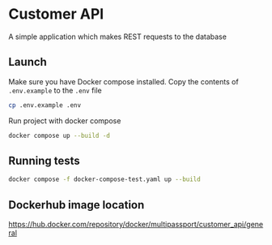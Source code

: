 # Customer API

A simple application which makes REST requests to the database

## Launch

Make sure you have Docker compose installed. Copy the contents of `.env.example` to the `.env` file

```sh
cp .env.example .env
```

Run project with docker compose

```sh
docker compose up --build -d
```

## Running tests

```sh
docker compose -f docker-compose-test.yaml up --build
```

## Dockerhub image location

https://hub.docker.com/repository/docker/multipassport/customer_api/general
